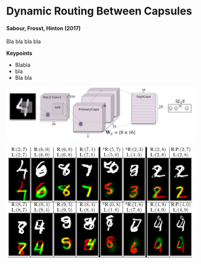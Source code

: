 # Dynamic Routing Between Capsules
#### Sabour, Frosst, Hinton (2017)

Bla bla bla bla

**Keypoints**
* Blabla
* bla
* Bla bla

![CapsNet](CapsNet.png)

![Segmentation](MultiMNIST_segmentation.png)
